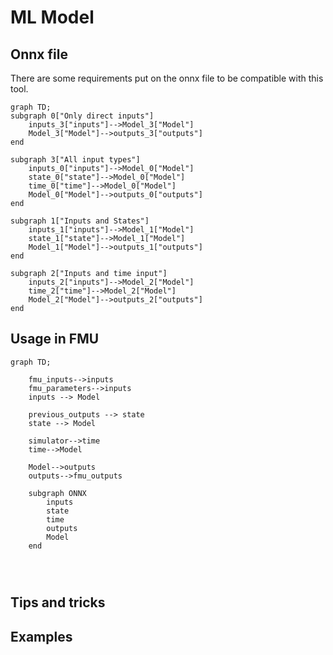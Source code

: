 # ML Model

## Onnx file

There are some requirements put on the onnx file to be compatible with this tool.




```mermaid
graph TD;
subgraph 0["Only direct inputs"]
    inputs_3["inputs"]-->Model_3["Model"]
    Model_3["Model"]-->outputs_3["outputs"]
end

subgraph 3["All input types"]
    inputs_0["inputs"]-->Model_0["Model"]
    state_0["state"]-->Model_0["Model"]
    time_0["time"]-->Model_0["Model"]
    Model_0["Model"]-->outputs_0["outputs"]
end

subgraph 1["Inputs and States"]
    inputs_1["inputs"]-->Model_1["Model"]
    state_1["state"]-->Model_1["Model"]
    Model_1["Model"]-->outputs_1["outputs"]
end

subgraph 2["Inputs and time input"]
    inputs_2["inputs"]-->Model_2["Model"]
    time_2["time"]-->Model_2["Model"]
    Model_2["Model"]-->outputs_2["outputs"]
end

```







## Usage in FMU
```mermaid
graph TD;

    fmu_inputs-->inputs
    fmu_parameters-->inputs
    inputs --> Model

    previous_outputs --> state
    state --> Model
    
    simulator-->time
    time-->Model
   
    Model-->outputs
    outputs-->fmu_outputs

    subgraph ONNX
        inputs
        state
        time
        outputs
        Model
    end


    
```


## Tips and tricks



## Examples